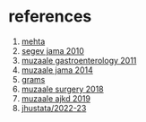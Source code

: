 # references

1. [mehta](https://www.acpjournals.org/doi/abs/10.7326/0003-4819-133-8-200010170-00009)
2. [segev jama 2010](https://jamanetwork.com/journals/jama/fullarticle/185508)
3. [muzaale gastroenterology 2011](https://www.gastrojournal.org/article/S0016-5085(11)01576-9/fulltext)
4. [muzaale jama 2014](https://jamanetwork.com/journals/jama/fullarticle/1829682)
5. [grams](https://www.nejm.org/doi/full/10.1056/NEJMoa1510491)
6. [muzaale surgery 2018](https://github.com/jhustata/nhanes/blob/72bc1054ba7418b4895e1f40775d743aa8c26b78/nhanes.muzaale.pdf)
7. [muzaale ajkd 2019](https://www.ajkd.org/article/S0272-6386(19)31013-3/fulltext)
8. [jhustata/2022-23](https://github.com/jhustata/nhanes/blob/72bc1054ba7418b4895e1f40775d743aa8c26b78/nhanes.png)

```{tableofcontents}
```

